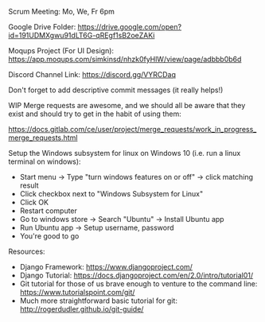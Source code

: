 Scrum Meeting: Mo, We, Fr 6pm

Google Drive Folder:
https://drive.google.com/open?id=191UDMXgwu91dLT6G-qREgf1sB2oeZAKi

Moqups Project (For UI Design):
https://app.moqups.com/simkinsd/nhzk0fyHlW/view/page/adbbb0b6d

Discord Channel Link:
https://discord.gg/VYRCDaq

Don't forget to add descriptive commit messages (it really helps!)

WIP Merge requests are awesome, and we should all be aware that they exist and
should try to get in the habit of using them:

https://docs.gitlab.com/ce/user/project/merge_requests/work_in_progress_merge_requests.html

Setup the Windows subsystem for linux on Windows 10 (i.e. run a linux terminal on windows):
 - Start menu -> Type "turn windows features on or off" -> click matching result
 - Click checkbox next to "Windows Subsystem for Linux"
 - Click OK
 - Restart computer
 - Go to windows store -> Search "Ubuntu" -> Install Ubuntu app
 - Run Ubuntu app -> Setup username, password
 - You're good to go

Resources:
 - Django Framework:
   https://www.djangoproject.com/
 - Django Tutorial:
   https://docs.djangoproject.com/en/2.0/intro/tutorial01/
 - Git tutorial for those of us brave enough to venture to the command line:
   https://www.tutorialspoint.com/git/
 - Much more straightforward basic tutorial for git:
   http://rogerdudler.github.io/git-guide/